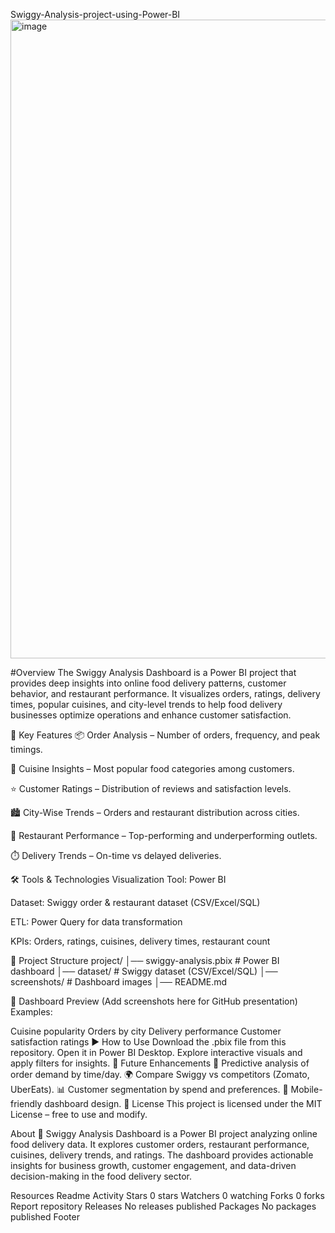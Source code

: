 Swiggy-Analysis-project-using-Power-BI
<img width="1920" height="1022" alt="image" src="https://github.com/user-attachments/assets/1c47e7f2-e344-46ca-a241-43abed89b379" />

#Overview
The Swiggy Analysis Dashboard is a Power BI project that provides deep insights into online food delivery patterns, customer behavior, and restaurant performance.
It visualizes orders, ratings, delivery times, popular cuisines, and city-level trends to help food delivery businesses optimize operations and enhance customer satisfaction.

🚀 Key Features
📦 Order Analysis – Number of orders, frequency, and peak timings.

🍛 Cuisine Insights – Most popular food categories among customers.

⭐ Customer Ratings – Distribution of reviews and satisfaction levels.

🏙️ City-Wise Trends – Orders and restaurant distribution across cities.

🏪 Restaurant Performance – Top-performing and underperforming outlets.

⏱️ Delivery Trends – On-time vs delayed deliveries.

🛠️ Tools & Technologies
Visualization Tool: Power BI

Dataset: Swiggy order & restaurant dataset (CSV/Excel/SQL)

ETL: Power Query for data transformation

KPIs: Orders, ratings, cuisines, delivery times, restaurant count

📂 Project Structure
project/ │── swiggy-analysis.pbix # Power BI dashboard │── dataset/ # Swiggy dataset (CSV/Excel/SQL) │── screenshots/ # Dashboard images │── README.md

📸 Dashboard Preview
(Add screenshots here for GitHub presentation)
Examples:

Cuisine popularity
Orders by city
Delivery performance
Customer satisfaction ratings
▶️ How to Use
Download the .pbix file from this repository.
Open it in Power BI Desktop.
Explore interactive visuals and apply filters for insights.
🔮 Future Enhancements
🔮 Predictive analysis of order demand by time/day.
🌍 Compare Swiggy vs competitors (Zomato, UberEats).
📊 Customer segmentation by spend and preferences.
📱 Mobile-friendly dashboard design.
📜 License
This project is licensed under the MIT License – free to use and modify.

About
🍴 Swiggy Analysis Dashboard is a Power BI project analyzing online food delivery data. It explores customer orders, restaurant performance, cuisines, delivery trends, and ratings. The dashboard provides actionable insights for business growth, customer engagement, and data-driven decision-making in the food delivery sector.

Resources
 Readme
 Activity
Stars
 0 stars
Watchers
 0 watching
Forks
 0 forks
Report repository
Releases
No releases published
Packages
No packages published
Footer
